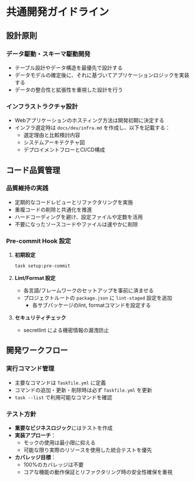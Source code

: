 # 共通開発ガイドライン

## 設計原則

### データ駆動・スキーマ駆動開発
- テーブル設計やデータ構造を最優先で設計する
- データモデルの確定後に、それに基づいてアプリケーションロジックを実装する
- データの整合性と拡張性を重視した設計を行う

### インフラストラクチャ設計
- Webアプリケーションのホスティング方法は開発初期に決定する
- インフラ選定時は `docs/dev/infra.md` を作成し、以下を記載する：
  - 選定理由と比較検討内容
  - システムアーキテクチャ図
  - デプロイメントフローとCI/CD構成

## コード品質管理

### 品質維持の実践
- 定期的なコードレビューとリファクタリングを実施
- 重複コードの削除と共通化を推進
- ハードコーディングを避け、設定ファイルや定数を活用
- 不要になったソースコードやファイルは速やかに削除

### Pre-commit Hook 設定
1. **初期設定**
   ```bash
   task setup:pre-commit
   ```

2. **Lint/Format 設定**
   - 各言語/フレームワークのセットアップを事前に済ませる
   - プロジェクトルートの `package.json` に `lint-staged` 設定を追加
     - 各サブパッケージのlint, formatコマンドを設定する

3. **セキュリティチェック**
   - secretlint による機密情報の漏洩防止

## 開発ワークフロー

### 実行コマンド管理
- 主要なコマンドは `Taskfile.yml` に定義
- コマンドの追加・更新・削除時は必ず `Taskfile.yml` を更新
- `task --list` で利用可能なコマンドを確認

### テスト方針
- **重要なビジネスロジック**にはテストを作成
- **実装アプローチ**：
  - モックの使用は最小限に抑える
  - 可能な限り実際のリソースを使用した統合テストを優先
- **カバレッジ目標**：
  - 100%のカバレッジは不要
  - コアな機能の動作保証とリファクタリング時の安全性確保を重視
